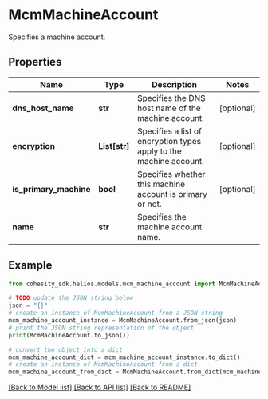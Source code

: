 # McmMachineAccount

Specifies a machine account.

## Properties

Name | Type | Description | Notes
------------ | ------------- | ------------- | -------------
**dns_host_name** | **str** | Specifies the DNS host name of the machine account. | [optional] 
**encryption** | **List[str]** | Specifies a list of encryption types apply to the machine account. | [optional] 
**is_primary_machine** | **bool** | Specifies whether this machine account is primary or not. | [optional] 
**name** | **str** | Specifies the machine account name. | 

## Example

```python
from cohesity_sdk.helios.models.mcm_machine_account import McmMachineAccount

# TODO update the JSON string below
json = "{}"
# create an instance of McmMachineAccount from a JSON string
mcm_machine_account_instance = McmMachineAccount.from_json(json)
# print the JSON string representation of the object
print(McmMachineAccount.to_json())

# convert the object into a dict
mcm_machine_account_dict = mcm_machine_account_instance.to_dict()
# create an instance of McmMachineAccount from a dict
mcm_machine_account_from_dict = McmMachineAccount.from_dict(mcm_machine_account_dict)
```
[[Back to Model list]](../README.md#documentation-for-models) [[Back to API list]](../README.md#documentation-for-api-endpoints) [[Back to README]](../README.md)


